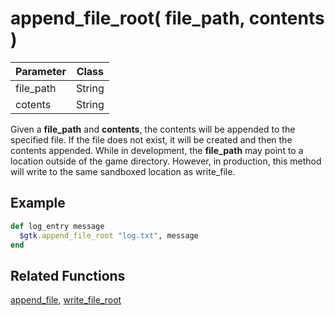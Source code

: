 # append_file_root( file_path, contents )

| Parameter | Class |
| --- | --- |
| file_path | String |
| cotents | String |


Given a **file_path** and **contents**, the contents will be appended to the specified file.  If the file does not exist, it will be created and then the contents appended.  While in development, the **file_path** may point to a location outside of the game directory.  However, in production, this method will write to the same sandboxed location as write_file.

## Example

```ruby
def log_entry message
  $gtk.append_file_root "log.txt", message
end
```

## Related Functions

[append_file](append_file.md), [write_file_root](write_file_root.md)
